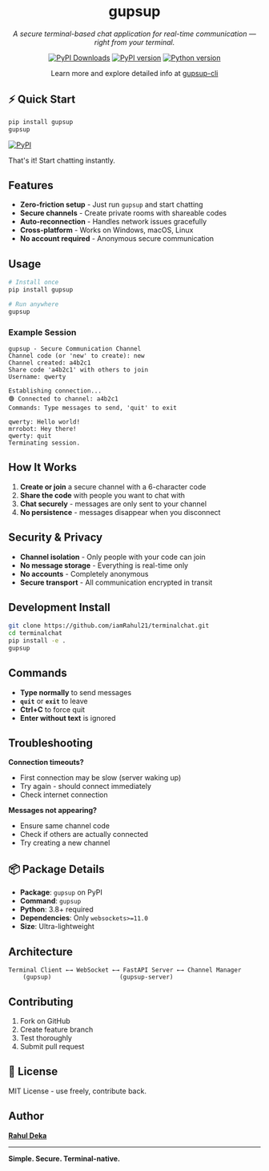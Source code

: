 <div align="center">

# gupsup

<em>A secure terminal-based chat application for real-time communication — right from your terminal.</em>

[![PyPI Downloads](https://static.pepy.tech/badge/gupsup)](https://pepy.tech/projects/gupsup)
[![PyPI version](https://img.shields.io/pypi/v/gupsup)](https://pypi.org/project/gupsup/)
[![Python version](https://img.shields.io/pypi/pyversions/gupsup)](https://pypi.org/project/gupsup/)

Learn more and explore detailed info at [gupsup-cli](https://gupsup-cli.vercel.app/)
</div>



## ⚡ Quick Start

```bash
pip install gupsup
gupsup
```

[![PyPI](https://img.shields.io/pypi/v/gupsup?label=Install%20from%20PyPI)](https://pypi.org/project/gupsup/)

That's it! Start chatting instantly.

## Features

- **Zero-friction setup** - Just run `gupsup` and start chatting
- **Secure channels** - Create private rooms with shareable codes  
- **Auto-reconnection** - Handles network issues gracefully
- **Cross-platform** - Works on Windows, macOS, Linux
- **No account required** - Anonymous secure communication

## Usage

```bash
# Install once
pip install gupsup

# Run anywhere
gupsup
```

### Example Session
```
gupsup - Secure Communication Channel
Channel code (or 'new' to create): new
Channel created: a4b2c1
Share code 'a4b2c1' with others to join
Username: qwerty

Establishing connection...
🟢 Connected to channel: a4b2c1
Commands: Type messages to send, 'quit' to exit

qwerty: Hello world!
mrrobot: Hey there!
qwerty: quit
Terminating session.
```

## How It Works

1. **Create or join** a secure channel with a 6-character code
2. **Share the code** with people you want to chat with
3. **Chat securely** - messages are only sent to your channel
4. **No persistence** - messages disappear when you disconnect

## Security & Privacy

- **Channel isolation** - Only people with your code can join
- **No message storage** - Everything is real-time only
- **No accounts** - Completely anonymous
- **Secure transport** - All communication encrypted in transit

## Development Install
```bash
git clone https://github.com/iamRahul21/terminalchat.git
cd terminalchat
pip install -e .
gupsup
```

## Commands

- **Type normally** to send messages
- **`quit`** or **`exit`** to leave
- **Ctrl+C** to force quit
- **Enter without text** is ignored

## Troubleshooting

**Connection timeouts?**
- First connection may be slow (server waking up)
- Try again - should connect immediately
- Check internet connection

**Messages not appearing?**
- Ensure same channel code
- Check if others are actually connected
- Try creating a new channel

## 📦 Package Details

- **Package**: `gupsup` on PyPI
- **Command**: `gupsup` 
- **Python**: 3.8+ required
- **Dependencies**: Only `websockets>=11.0`
- **Size**: Ultra-lightweight

## Architecture

```
Terminal Client ←→ WebSocket ←→ FastAPI Server ←→ Channel Manager
    (gupsup)                   (gupsup-server)
```

## Contributing

1. Fork on GitHub
2. Create feature branch
3. Test thoroughly  
4. Submit pull request

## 📄 License

MIT License - use freely, contribute back.

## Author

**[Rahul Deka](https://rahul-deka.vercel.app/)**

---

**Simple. Secure. Terminal-native.**